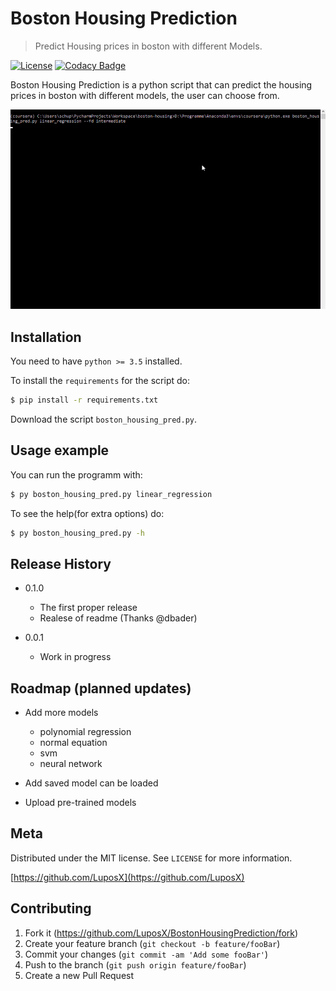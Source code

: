 # Boston Housing Prediction
> Predict Housing prices in boston with different Models.   
  
[![License][license-badge]][license-url]
[![Codacy Badge][codacy-badge]][codacy-url]

Boston Housing Prediction is a python script that can predict the housing prices in boston with different models, the user can choose from.  

![header](res/img/script_preview_scaled.gif)

## Installation
You need to have `python >= 3.5` installed.

To install the `requirements` for the script do:  

```sh
$ pip install -r requirements.txt
```
Download the script `boston_housing_pred.py`.

## Usage example

You can run the programm with:
```sh
$ py boston_housing_pred.py linear_regression
```  
To see the help(for extra options) do:
```sh
$ py boston_housing_pred.py -h
```  

<!--_For more examples and usage, please refer to the [Wiki][wiki]._-->

## Release History

*   0.1.0  
    *   The first proper release
    *   Realese of readme (Thanks @dbader)
    
*   0.0.1  
    *   Work in progress  

## Roadmap (planned updates)

*   Add more models

    *   polynomial regression
    *   normal equation
    *   svm
    *   neural network

*   Add saved model can be loaded

*   Upload pre-trained models 

## Meta

<!--Your Name – [@YourTwitter](https://twitter.com/dbader_org) – YourEmail@example.com-->

Distributed under the MIT license. See ``LICENSE`` for more information.

[https://github.com/LuposX](https://github.com/LuposX)

## Contributing

1.  Fork it (<https://github.com/LuposX/BostonHousingPrediction/fork>)
2.  Create your feature branch (`git checkout -b feature/fooBar`)
3.  Commit your changes (`git commit -am 'Add some fooBar'`)
4.  Push to the branch (`git push origin feature/fooBar`)
5.  Create a new Pull Request

<!-- Markdown link & img dfn's -->
[codacy-badge]: https://api.codacy.com/project/badge/Grade/089e59afa6a44e629b1267f8abaad038
[codacy-url]:https://app.codacy.com/manual/LuposX/BostonHousingPrediction/dashboard
[license-badge]: https://img.shields.io/github/license/LuposX/sentdex_fixed_market_stock
[license-url]: https://github.com/LuposX/BostonHousingPrediction/blob/master/LICENSE
